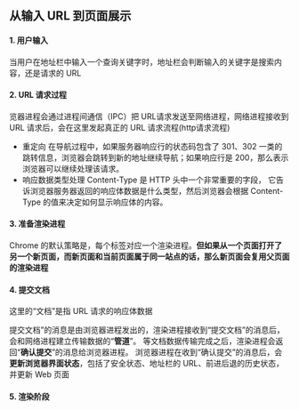 ## 从输入 URL 到页面展示

#### 1. 用户输入
当用户在地址栏中输入一个查询关键字时，地址栏会判断输入的关键字是搜索内容，还是请求的 URL

#### 2. URL 请求过程

览器进程会通过进程间通信（IPC）把 URL请求发送至网络进程，网络进程接收到 URL 请求后，会在这里发起真正的 URL 请求流程(http请求流程)
  + 重定向
  在导航过程中，如果服务器响应行的状态码包含了 301、302 一类的跳转信息，浏览器会跳转到新的地址继续导航；如果响应行是 200，那么表示浏览器可以继续处理该请求。
  + 响应数据类型处理
  Content-Type 是 HTTP 头中一个非常重要的字段， 它告诉浏览器服务器返回的响应体数据是什么类型，然后浏览器会根据 Content-Type 的值来决定如何显示响应体的内容。

#### 3. 准备渲染进程

Chrome 的默认策略是，每个标签对应一个渲染进程。**但如果从一个页面打开了另一个新页面，而新页面和当前页面属于同一站点的话，那么新页面会复用父页面的渲染进程**

#### 4. 提交文档

这里的“文档”是指 URL 请求的响应体数据

提交文档”的消息是由浏览器进程发出的，渲染进程接收到“提交文档”的消息后，会和网络进程建立传输数据的“**管道**”。
等文档数据传输完成之后，渲染进程会返回“**确认提交**”的消息给浏览器进程。
浏览器进程在收到“确认提交”的消息后，会**更新浏览器界面状态**，包括了安全状态、地址栏的 URL、前进后退的历史状态，并更新 Web 页面

#### 5. 渲染阶段